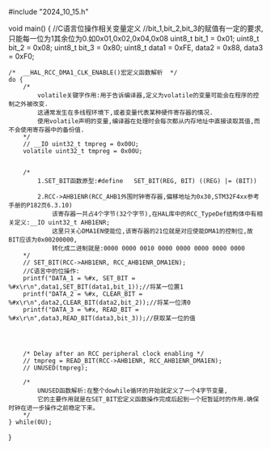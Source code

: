 #include "2024_10_15.h"

void main()
{
    //C语言位操作相关变量定义
    //bit_1,bit_2,bit_3的赋值有一定的要求,只能每一位为1其余位为0.如0x01,0x02,0x04,0x08
    uint8_t bit_1 = 0x01;
    uint8_t bit_2 = 0x08;
    uint8_t bit_3 = 0x80;
    uint8_t data1 = 0xFE, data2 = 0x88, data3 = 0xF0;
    

    /*  __HAL_RCC_DMA1_CLK_ENABLE()宏定义函数解析  */ 
    do {
        /*
            volatile关键字作用:用于告诉编译器,定义为volatile的变量可能会在程序的控制之外被改变.
            这通常发生在多线程环境下,或者变量代表某种硬件寄存器的情况.
            使用volatile声明的变量,编译器在处理时会每次都从内存地址中直接读取其值,而不会使用寄存器中的备份值.
        */		
        // __IO uint32_t tmpreg = 0x00U;
        volatile uint32_t tmpreg = 0x00U;


        /*
            1.SET_BIT函数原型:#define	SET_BIT(REG, BIT) ((REG) |= (BIT))

            2.RCC->AHB1ENR(RCC_AHB1外围时钟寄存器,偏移地址为0x30,STM32F4xx参考手册的P182页6.3.10)
                该寄存器一共占4个字节(32个字节),在HAL库中的RCC_TypeDef结构体中有相关定义:__IO uint32_t AHB1ENR;
                这里只关心DMA1EN使能位,该寄存器的21位就是对应使能DMA1的控制位,故BIT应该为0x00200000,
                转化成二进制就是:0000 0000 0010 0000 0000 0000 0000 0000
        */ 
        // SET_BIT(RCC->AHB1ENR, RCC_AHB1ENR_DMA1EN);
        //C语言中的位操作:
        printf("DATA_1 = %#x, SET_BIT = %#x\r\n",data1,SET_BIT(data1,bit_1));//将某一位置1
        printf("DATA_2 = %#x, CLEAR_BIT = %#x\r\n",data2,CLEAR_BIT(data2,bit_2));//将某一位清0
        printf("DATA_3 = %#x, READ_BIT = %#x\r\n",data3,READ_BIT(data3,bit_3));//获取某一位的值




        /* Delay after an RCC peripheral clock enabling */ 
        // tmpreg = READ_BIT(RCC->AHB1ENR, RCC_AHB1ENR_DMA1EN);
        // UNUSED(tmpreg); 

        /*
            UNUSED函数解析:在整个dowhile循环的开始就定义了一个4字节变量,
            它的主要作用就是在SET_BIT宏定义函数操作完成后起到一个短暂延时的作用.确保时钟在进一步操作之前稳定下来。
        */
    } while(0U);
}






